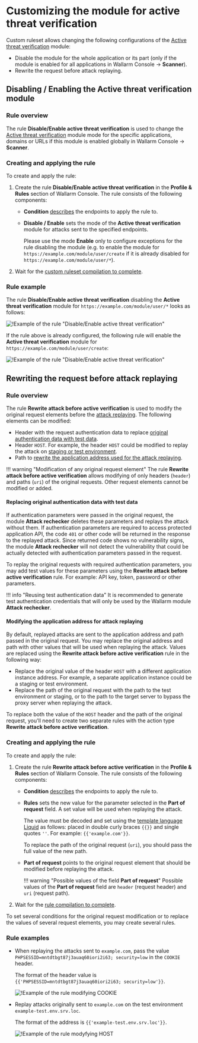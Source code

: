 # Customizing the module for active threat verification

Custom ruleset allows changing the following configurations of the [Active threat verification](../../about-wallarm-waf/detecting-vulnerabilities.md#active-threat-verification) module:

* Disable the module for the whole application or its part (only if the module is enabled for all applications in Wallarm Console → **Scanner**).
* Rewrite the request before attack replaying.

## Disabling / Enabling the Active threat verification module

### Rule overview

The rule **Disable/Enable active threat verification** is used to change the [Active threat verification](../../about-wallarm-waf/detecting-vulnerabilities.md#active-threat-verification) module mode for the specific applications, domains or URLs if this module is enabled globally in Wallarm Console  → **Scanner**.

### Creating and applying the rule

To create and apply the rule:

1. Create the rule **Disable/Enable active threat verification** in the **Profile & Rules** section of Wallarm Console. The rule consists of the following components:

      * **Condition** [describes](add-rule.md#branch-description) the endpoints to apply the rule to.
      * **Disable / Enable** sets the mode of the **Active threat verification** module for attacks sent to the specified endpoints.

        Please use the mode **Enable** only to configure exceptions for the rule disabling the module (e.g. to enable the module for `https://example.com/module/user/create` if it is already disabled for `https://example.com/module/user/*`).
2. Wait for the [custom ruleset compilation to complete](compiling.md).

### Rule example

The rule **Disable/Enable active threat verification** disabling the **Active threat verification** module for `https://example.com/module/user/*` looks as follows:

![!Example of the rule "Disable/Enable active threat verification"](../../images/user-guides/rules/disable-active-threat-verification-example.png)

If the rule above is already configured, the following rule will enable the **Active threat verification** module for `https://example.com/module/user/create`:

![!Example of the rule "Disable/Enable active threat verification"](../../images/user-guides/rules/disable-active-threat-verification-deeper-path-example.png)

## Rewriting the request before attack replaying

### Rule overview

The rule **Rewrite attack before active verification** is used to modify the original request elements before the [attack replaying](../../about-wallarm-waf/detecting-vulnerabilities.md#active-threat-verification). The following elements can be modified:

* Header with the request authentication data to replace [original authentication data with test data](#replacing-original-authentication-data-with-test-data).
* Header `HOST`. For example, the header `HOST` could be modified to replay the attack on [staging or test environment](#modifying-the-application-address-for-attack-replaying).
* Path to [rewrite the application address used for the attack replaying](#modifying-the-application-address-for-attack-replaying).

!!! warning "Modification of any original request element"
    The rule **Rewrite attack before active verification** allows modifying of only headers (`header`) and paths (`uri`) of the original requests. Other request elements cannot be modified or added.

#### Replacing original authentication data with test data

If authentication parameters were passed in the original request, the module **Attack rechecker** deletes these parameters and replays the attack without them. If authentication parameters are required to access protected application API, the code `401` or other code will be returned in the response to the replayed attack. Since returned code shows no vulnerability signs, the module **Attack rechecker** will not detect the vulnerability that could be actually detected with authentication parameters passed in the request.

To replay the original requests with required authentication parameters, you may add test values ​​for these parameters using the **Rewrite attack before active verification** rule. For example: API key, token, password or other parameters.

!!! info "Reusing test authentication data"
    It is recommended to generate test authentication credentials that will only be used by the Wallarm module **Attack rechecker**.

#### Modifying the application address for attack replaying

By default, replayed attacks are sent to the application address and path passed in the original request. You may replace the original address and path with other values that will be used when replaying the attack. Values are replaced using the **Rewrite attack before active verification** rule in the following way:

* Replace the original value of the header `HOST` with a different application instance address. For example, a separate application instance could be a staging or test environment.
* Replace the path of the original request with the path to the test environment or staging, or to the path to the target server to bypass the proxy server when replaying the attack.

To replace both the value of the `HOST` header and the path of the original request, you'll need to create two separate rules with the action type **Rewrite attack before active verification**.

### Creating and applying the rule

To create and apply the rule:

1. Create the rule **Rewrite attack before active verification** in the **Profile & Rules** section of Wallarm Console. The rule consists of the following components:

      * **Condition** [describes](add-rule.md#branch-description) the endpoints to apply the rule to.
      * **Rules** sets the new value for the parameter selected in the **Part of request** field. A set value will be used when replaying the attack.

        The value must be decoded and set using the [template language Liquid](https://shopify.github.io/liquid/) as follows: placed in double curly braces `{{}}` and single quotes `''`. For example: `{{'example.com'}}`.

        To replace the path of the original request (`uri`), you should pass the full value of the new path.

      * **Part of request** points to the original request element that should be modified before replaying the attack.

        !!! warning "Possible values of the field **Part of request**"
            Possible values of the **Part of request** field are `header` (request header) and `uri` (request path).

2. Wait for the [rule compilation to complete](compiling.md).

To set several conditions for the original request modification or to replace the values of several request elements, you may create several rules.

### Rule examples

* When replaying the attacks sent to `example.com`, pass the value `PHPSESSID=mntdtbgt87j3auaq60iori2i63; security=low` in the `COOKIE` header.

    The format of the header value is `{{'PHPSESSID=mntdtbgt87j3auaq60iori2i63; security=low'}}`.

    ![!Example of the rule modifying COOKIE](../../images/user-guides/rules/rewrite-request-example-cookie.png)

* Replay attacks originally sent to `example.com` on the test environment `example-test.env.srv.loc`.

    The format of the address is `{{'example-test.env.srv.loc'}}`.

     ![!Example of the rule modyfying HOST](../../images/user-guides/rules/rewrite-request-example-host.png)
